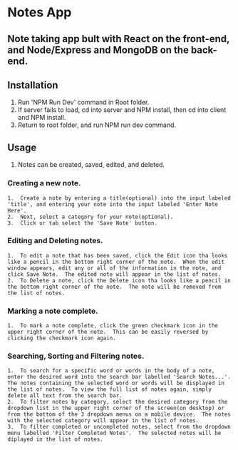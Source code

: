 # Notes App

## Note taking app bult with React on the front-end, and Node/Express and MongoDB on the back-end.

## Installation
1. Run 'NPM Run Dev' command in Root folder.  
2. If server fails to load, cd into server and NPM install, then cd into client and NPM install.
3. Return to root folder, and run NPM run dev command.

## Usage
1.  Notes can be created, saved, edited, and deleted.
###   Creating a new note.
    1.  Create a note by entering a title(optional) into the input labeled 'title', and entering your note into the input labeled 'Enter Note Here'. 
    2.  Next, select a category for your note(optional).
    3.  Click or tab select the 'Save Note' button.
###  Editing and Deleting notes.
    1.  To edit a note that has been saved, click the Edit icon tha looks like a pencil in the bottom right corner of the note.  When the edit window appears, edit any or all of the information in the note, and click Save Note.  The edited note will appear in the list of notes.
    2.  To Delete a note, click the Delete icon tha looks like a pencil in the bottom right corner of the note.  The note will be removed from the list of notes.
###  Marking a note complete.
    1.  To mark a note complete, click the green checkmark icon in the upper right corner of the note.  This can be easily reversed by clicking the checkmark icon again.
### Searching, Sorting and Filtering notes.
    1.  To search for a specific word or words in the body of a note, enter the desired word into the search bar labelled 'Search Notes...'.  The notes containing the selected word or words will be displayed in the list of notes.  To view the full list of notes again, simply delete all text from the search bar.
    2.  To filter notes by category, select the desired category from the dropdown list in the upper right corner of the screen(on desktop) or from the bottom of the 3 dropdown menus on a mobile device.  The notes with the selected category will appear in the list of notes.
    3.  To filter completed or uncompleted notes, select from the dropdown menu labelled 'Filter Completed Notes'.  The selected notes will be diplayed in the list of notes. 